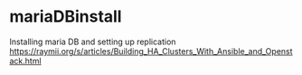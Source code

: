 # mariaDBinstall
Installing maria DB and setting up replication
https://raymii.org/s/articles/Building_HA_Clusters_With_Ansible_and_Openstack.html
